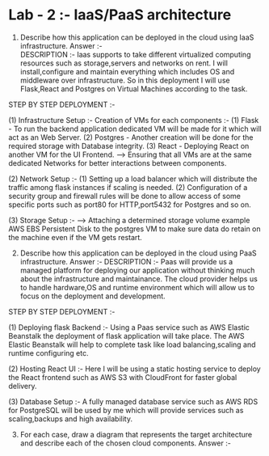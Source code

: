 <h1> Lab - 2 :- IaaS/PaaS architecture </h1>

1. Describe how this application can be deployed in the cloud using IaaS infrastructure.
Answer :-   
DESCRIPTION :- Iaas supports to take different virtualized computing resources such as storage,servers and networks on rent. I will install,configure and maintain everything which includes OS and middleware over infrastructure. So in this deployment I will use Flask,React and Postgres on Virtual Machines according to the task. 

STEP BY STEP DEPLOYMENT :- 

(1) Infrastructure Setup :- Creation of VMs for each components :- (1) Flask - To run the backend application dedicated VM will be made for it which will act as an Web Server. (2) Postgres - Another creation will be done for the required storage with Database integrity. (3) React - Deploying React on another VM for the UI Frontend. --> Ensuring that all VMs are at the same dedicated Networks for better interactions between components.

(2) Network Setup :- 
(1) Setting up a load balancer which will distribute the traffic among flask instances if scaling is needed.
(2) Configuration of a security group and firewall rules will be done to allow access of some specific ports such as port80 for HTTP,port5432 for Postgres and so on.

(3) Storage Setup :- 
--> Attaching a determined storage volume example AWS EBS Persistent Disk to the postgres VM to make sure data do retain on the machine even if the VM gets restart.

2. Describe how this application can be deployed in the cloud using PaaS infrastructure.
Answer :- 
DESCRIPTION :- Paas will provide us a managed platform for deploying our application without thinking much about the infrastructure and maintainance. The cloud provider helps us to handle hardware,OS and runtime environment which will allow us to focus on the deployment and development. 

STEP BY STEP DEPLOYMENT :- 

(1) Deploying flask Backend :- Using a Paas service such as AWS Elastic Beanstalk the deployment of flask application will take place. The AWS Elastic Beanstalk will help to complete task like load balancing,scaling and runtime configuring etc.

(2) Hosting React UI :- Here I will be using a static hosting service to deploy the React frontend such as AWS S3 with CloudFront for faster global delivery.

(3) Database Setup :- A fully managed database service such as AWS RDS for PostgreSQL will be used by me which will provide services such as scaling,backups and high availability.

3. For each case, draw a diagram that represents the target architecture and describe each of the chosen cloud components.
Answer :-
